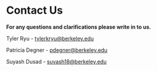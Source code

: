 # Contact Us

**For any questions and clarifications please write in to us.**

Tyler Ryu - tylerkryu@berkeley.edu

Patricia Degner - pdegner@berkeley.edu

Suyash Dusad - suyash18@berkeley.edu
